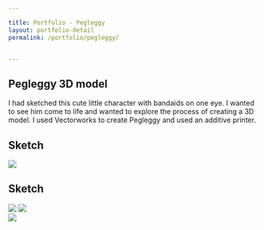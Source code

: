 ```yaml
---

title: Portfolio - Pegleggy
layout: portfolio-detail
permalink: /portfolio/pegleggy/


---
```


<h2>Pegleggy 3D model</h2>
				
<p>I had sketched this cute little character with bandaids on one eye.  I wanted to see him come to life and wanted to explore the process of creating a 3D model.  I used Vectorworks to create Pegleggy and used an additive printer. </p>
<h2>Sketch</h2>

<img src="{{:root}}/img/gallery/portfolio/pegleggy-1.jpg" class="large-4 offset-4" caption="concepts">

<h2>Sketch</h2>
<div class="row">
	<img src="{{:root}}/img/gallery/portfolio/pegleggy-2.png" class="large-4 columns" caption="Official Logo">
	<img src="{{:root}}/img/gallery/portfolio/pegleggy-3.png" class="large-8 columns" caption="Issues 1-3">
</div>

<img src="{{:root}}/img/gallery/portfolio/pegleggy-4.jpg" class="large-12" caption="concepts">
